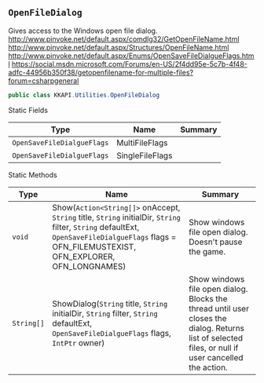## `OpenFileDialog`

Gives access to the Windows open file dialog.  http://www.pinvoke.net/default.aspx/comdlg32/GetOpenFileName.html  http://www.pinvoke.net/default.aspx/Structures/OpenFileName.html  http://www.pinvoke.net/default.aspx/Enums/OpenSaveFileDialgueFlags.html  https://social.msdn.microsoft.com/Forums/en-US/2f4dd95e-5c7b-4f48-adfc-44956b350f38/getopenfilename-for-multiple-files?forum=csharpgeneral
```csharp
public class KKAPI.Utilities.OpenFileDialog

```

Static Fields

| Type | Name | Summary | 
| --- | --- | --- | 
| `OpenSaveFileDialgueFlags` | MultiFileFlags |  | 
| `OpenSaveFileDialgueFlags` | SingleFileFlags |  | 


Static Methods

| Type | Name | Summary | 
| --- | --- | --- | 
| `void` | Show(`Action<String[]>` onAccept, `String` title, `String` initialDir, `String` filter, `String` defaultExt, `OpenSaveFileDialgueFlags` flags = OFN_FILEMUSTEXIST, OFN_EXPLORER, OFN_LONGNAMES) | Show windows file open dialog. Doesn't pause the game. | 
| `String[]` | ShowDialog(`String` title, `String` initialDir, `String` filter, `String` defaultExt, `OpenSaveFileDialgueFlags` flags, `IntPtr` owner) | Show windows file open dialog. Blocks the thread until user closes the dialog. Returns list of selected files, or null if user cancelled the action. | 


